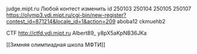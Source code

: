 judge.mipt.ru
Любой контест
изменить id
250103
250104
250105
250107
https://olymp3.vdi.mipt.ru/cgi-bin/new-register?contest_id=871214&locale_id=1&action=209
aboba12
ckmuehb2

CTF http://ctfd.vdi.mipt.ru
Albert89_
y8pX5aKpNB36JKa



[[Зимняя олимпиадная школа МФТИ]]